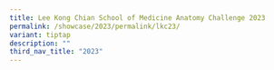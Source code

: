 ```yaml
---
title: Lee Kong Chian School of Medicine Anatomy Challenge 2023
permalink: /showcase/2023/permalink/lkc23/
variant: tiptap
description: ""
third_nav_title: "2023"
---
```

